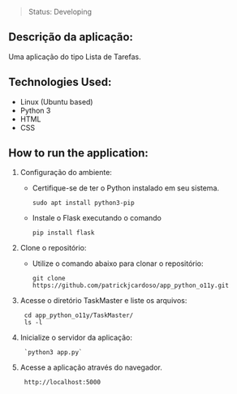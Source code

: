 > Status: Developing 


## Descrição da aplicação:

Uma aplicação do tipo Lista de Tarefas.


## Technologies Used:

* Linux (Ubuntu based)
* Python 3
* HTML
* CSS


## How to run the application:

1. Configuração do ambiente:

   * Certifique-se de ter o Python instalado em seu sistema.

        ` sudo apt install python3-pip `
   * Instale o Flask executando o comando 

        `pip install flask`
2. Clone o repositório:

    * Utilize o comando abaixo para clonar o repositório:
  
        `git clone https://github.com/patrickjcardoso/app_python_o11y.git`

3. Acesse o diretório TaskMaster e liste os arquivos:

        cd app_python_o11y/TaskMaster/
        ls -l

4. Inicialize o servidor da aplicação:

        `python3 app.py`

5. Acesse a aplicação através do navegador.

        http://localhost:5000